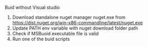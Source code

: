 ﻿Buid without Visual studio

1. Download standalone nuget manager nuget.exe from https://dist.nuget.org/win-x86-commandline/latest/nuget.exe
2. Update PATH env variable with nuget download folder path
3. Check if MSBuoid executable file is valid
4. Run one of the buid scripts


